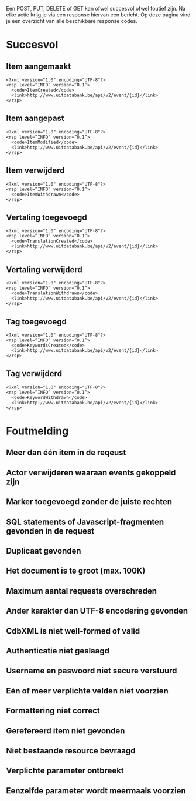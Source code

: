 ---
---

Een POST, PUT, DELETE of GET kan ofwel succesvol ofwel foutief zijn. Na elke actie krijg je via een response hiervan een bericht. Op deze pagina vind je een overzicht van alle beschikbare response codes.

# Succesvol

## Item aangemaakt

```
<?xml version="1.0" encoding="UTF-8"?>
<rsp level=”INFO” version=”0.1”>
  <code>ItemCreated</code>
  <link>http://www.uitdatabank.be/api/v2/event/{id}</link>
</rsp>
```

## Item aangepast

```
<?xml version="1.0" encoding="UTF-8"?>
<rsp level=”INFO” version=”0.1”>
  <code>ItemModified</code>
  <link>http://www.uitdatabank.be/api/v2/event/{id}</link>
</rsp>
```

## Item verwijderd

```
<?xml version="1.0" encoding="UTF-8"?>
<rsp level=”INFO” version=”0.1”>
  <code>ItemWithdrawn</code>
</rsp>
```

## Vertaling toegevoegd

```
<?xml version="1.0" encoding="UTF-8"?>
<rsp level=”INFO” version=”0.1”>
  <code>TranslationCreated</code>
  <link>http://www.uitdatabank.be/api/v2/event/{id}</link>
</rsp>
```

## Vertaling verwijderd

```
<?xml version="1.0" encoding="UTF-8"?>
<rsp level=”INFO” version=”0.1”>
  <code>TranslationWithdrawn</code>
  <link>http://www.uitdatabank.be/api/v2/event/{id}</link>
</rsp>
```

## Tag toegevoegd

```
<?xml version="1.0" encoding="UTF-8"?>
<rsp level=”INFO” version=”0.1”>
  <code>KeywordsCreated</code>
  <link>http://www.uitdatabank.be/api/v2/event/{id}</link>
</rsp>
```

## Tag verwijderd

```
<?xml version="1.0" encoding="UTF-8"?>
<rsp level=”INFO” version=”0.1”>
  <code>KeywordWithdrawn</code>
  <link>http://www.uitdatabank.be/api/v2/event/{id}</link>
</rsp>
```

# Foutmelding

## Meer dan één item in de reqeust

## Actor verwijderen waaraan events gekoppeld zijn

## Marker toegevoegd zonder de juiste rechten

## SQL statements of Javascript-fragmenten gevonden in de request

## Duplicaat gevonden

## Het document is te groot (max. 100K)

## Maximum aantal requests overschreden

## Ander karakter dan UTF-8 encodering gevonden

## CdbXML is niet well-formed of valid

## Authenticatie niet geslaagd

## Username en paswoord niet secure verstuurd

## Eén of meer verplichte velden niet voorzien

## Formattering niet correct

## Gerefereerd item niet gevonden

## Niet bestaande resource bevraagd

## Verplichte parameter ontbreekt

## Eenzelfde parameter wordt meermaals voorzien














